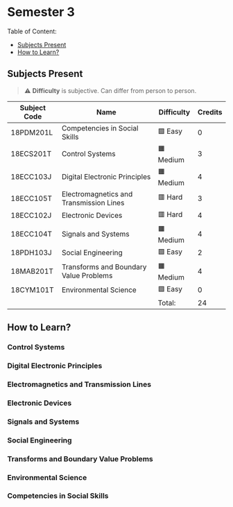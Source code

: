 # Semester 3

Table of Content:

- [Subjects Present](#subjects-present)
- [How to Learn?](#how-to-learn)


## Subjects Present

> ⚠ **Difficulty** is subjective. Can differ from person to person.

| Subject Code | Name | Difficulty | Credits |
| ------------ | ---- | ---------- | ------- |
| 18PDM201L | Competencies in Social Skills | 🟩 Easy | 0 |
| 18ECS201T | Control Systems | 🟧 Medium | 3 |
| 18ECC103J | Digital Electronic Principles | 🟧 Medium | 4 |
| 18ECC105T | Electromagnetics and Transmission Lines | 🟥 Hard | 3 |
| 18ECC102J | Electronic Devices | 🟥 Hard | 4 |
| 18ECC104T | Signals and Systems | 🟧 Medium | 4 |
| 18PDH103J | Social Engineering | 🟩 Easy | 2 |
| 18MAB201T | Transforms and Boundary Value Problems | 🟧 Medium | 4 |
| 18CYM101T | Environmental Science | 🟩 Easy | 0 |
| | | Total: | 24 |

## How to Learn?

### Control Systems

### Digital Electronic Principles

### Electromagnetics and Transmission Lines

### Electronic Devices

### Signals and Systems

### Social Engineering

### Transforms and Boundary Value Problems

### Environmental Science

### Competencies in Social Skills
